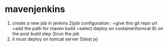 # mavenjenkins 
1) create a new job in jenkins
2)job configuration : =give this git repo url
                      =add the path for maven build
                      =select deploy on container(tomcat 8) on the post build step 
3)run the job
4) it must deploy on tomcat server 
5)test
jvj
